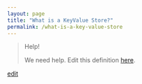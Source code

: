 ```yaml
---
layout: page
title: "What is a KeyValue Store?"
permalink: /what-is-a-key-value-store
---
```


> Help! 
> 
> We need help. Edit this definition <a href="https://github.com/and-digital/tech-definitions/blob/master/definitions/data/key-value-store.md">here</a>.

<p class="edit-term"><a href="https://github.com/and-digital/tech-definitions/blob/master/definitions/data/key-value-store.md">edit</a></p>
